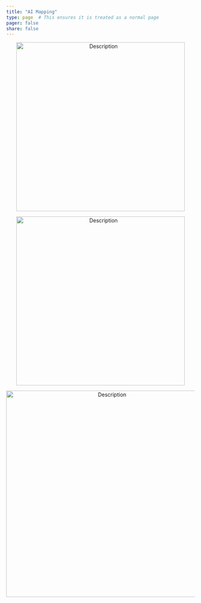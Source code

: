 ```yaml
---
title: "AI Mapping"
type: page  # This ensures it is treated as a normal page
pager: false
share: false
---
```



<p align="center">
  <img src="/media/golf_course_trees.png" alt="Description" width="450">
</p>


<p align="center">
  <img src="/media/yuma_lettuce_detect.png" alt="Description" width="450">
</p>

<p align="center">
  <img src="/media/segment.png" alt="Description" width="550">
</p>
